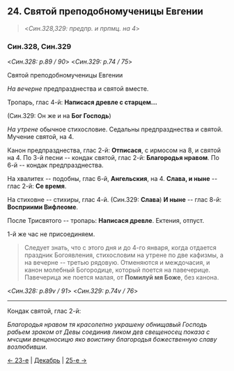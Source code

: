 ## 24. Святой преподобномученицы Евгении

> <*Син.328,329: предпр. и прпмц. на 4*>

### Син.328, Син.329

<*Син.328: p.89 / 90*>
<*Син.329: p.74 / 75*>

Святой преподобномученицы Евгении

*На вечерне* предпразднества и святой вместе.

Тропарь, глас 4-й: **Написася древле с старцем...**

(Син.329: Он же и на **Бог Господь**) 

*На утрене* обычное стихословие. 
Седальны предпразднества и святой. 
Мучение святой, на 4.

Канон предпразднества, глас 2-й: **Отписася**, с ирмосом на 8, и святой на 4. 
По 3-й песни -- кондак святой, глас 2-й: **Благородья нравом**. 
По 6-й -- кондак предпразднества.

На хвалитех -- подобны, глас 6-й, **Ангельския**, на 4. 
**Слава, и ныне** -- глас 2-й: **Се время**. 

На стиховне -- стихиры, глас 4-й.
(Син.329: **Слава**) **И ныне** -- глас 8-й: **Восприими Вифлеоме**.

После Трисвятого -- тропарь: **Написася древле**. 
Ектения, отпуст.

1-й же час не присоединяем.

> Следует знать, что с этого дня и до 4-го января, когда отдается праздник Богоявления, 
> стихословим на утрене по две кафизмы, а на вечерне -- третью рядовую. 
> Отменяются и междочасия, и канон молебный Богородице, который поется на павечерице. 
> Павечерица же поется малая, от **Помилуй мя Боже**, без канона. 

<*Син.328: p.89v / 91*>
<*Син.329: p.74v / 76*>



---

Кондак святой, глас 2-й: 

*Благородья нравом тя красолепно украшену обнищавый Господь рабьем зраком от Девы
соединив ликом дев свещеносец показа с мчсцми венценосицю яко воистину благородья 
божественную славу возлюбивши*.

[← 23-е](12_23_SAB.ru.md) | [Декабрь](README.md#24-й) | [25-е →](12_25_SAB.ru.md) 
